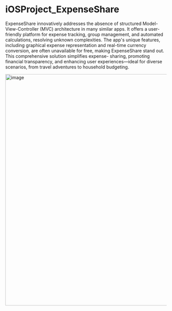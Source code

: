 # iOSProject_ExpenseShare

ExpenseShare innovatively addresses the absence of structured Model-View-Controller (MVC) architecture in many similar apps. It offers a user-friendly platform for expense tracking, group management, and automated calculations, resolving unknown complexities. The app's unique features, including graphical expense representation and real-time currency conversion, are often unavailable for free, making ExpenseShare stand out. This comprehensive solution simplifies expense- sharing, promoting financial transparency, and enhancing user experiences—ideal for diverse scenarios, from travel adventures to household budgeting.

<img width="725" alt="image" src="https://github.com/agakshay304/iOSProject_ExpenseShare/assets/75080491/37383f12-c4f7-40b8-8766-3816449eaf26">

